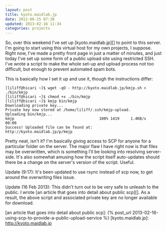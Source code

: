 ```yaml
---
layout: post
title: kyoto.maidlab.jp
date: 2012-06-25 07:30
updated: 2013-02-16 11:34
categories: projects
---
```

So, over this weekend I've set up [kyoto.maidlab.jp][] to point to this 
server. I'm going to start using this virtual host for my own projects, I 
suppose. Right now, I've made a pretty front page in just a matter of 
minutes, and just today I've set up some form of a public upload site using 
restricted SSH. I've wrote a script to make the whole set-up and upload 
process not too difficult, but enough to prevent automated spam bots.

This is basically how I set it up and use it, though the instructions differ:

    [liliff@hicari ~]$ wget -qO - http://kyoto.maidlab.jp/kmjp.sh > ./bin/kmjp
    [liliff@hicari ~]$ chmod +x ./bin/kmjp
    [liliff@hicari ~]$ kmjp bin/kmjp 
    Downloading private key...
    Private key now stored at /home/liliff/.ssh/kmjp-upload.
    Uploading bin/kmjp...
    kmjp                                      100% 1419     1.4KB/s   00:00    
    Success! Uploaded file can be found at:
    http://kyoto.maidlab.jp/p/kmjp

Pretty neat, isn't it? I'm basically giving access to SCP for anyone for a 
particular folder on the server. The major flaw I have right now is that 
files may be overwritten, which is something I'll be looking into resolving 
server-side. It's also somewhat amusing how the script itself auto-updates 
should there be a change on the server's version of the script. Useful.

Update (9:17): It's been updated to use rsync instead of scp now, to get 
around the overwriting files issue.

Update (16 Feb 2013): This didn't turn out to be very safe to unleash to 
the public. I wrote [an article that goes into detail about public scp][]. 
As a result, the above script and associated private key are no longer available 
for download.

[an article that goes into detail about public scp]: {% post_url 2013-02-16-using-scp-to-provide-a-public-upload-service %}
[kyoto.maidlab.jp]: http://kyoto.maidlab.jp
